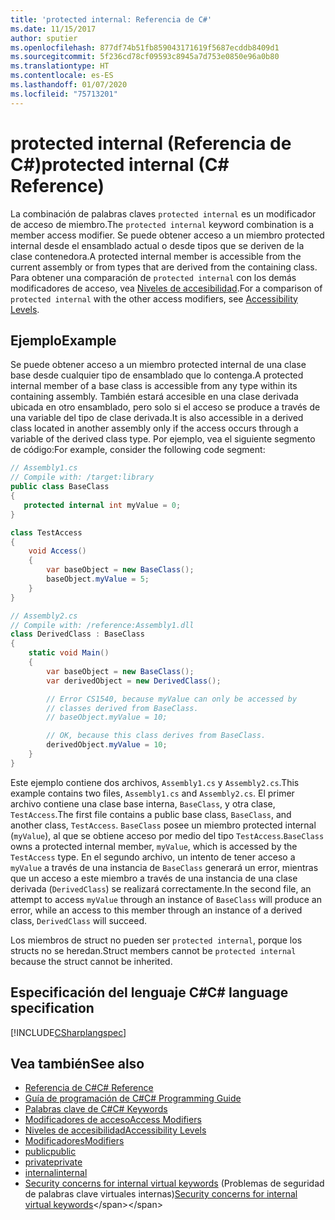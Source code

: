 ```yaml
---
title: 'protected internal: Referencia de C#'
ms.date: 11/15/2017
author: sputier
ms.openlocfilehash: 877df74b51fb859043171619f5687ecddb8409d1
ms.sourcegitcommit: 5f236cd78cf09593c8945a7d753e0850e96a0b80
ms.translationtype: HT
ms.contentlocale: es-ES
ms.lasthandoff: 01/07/2020
ms.locfileid: "75713201"
---
```

# <a name="protected-internal-c-reference"></a><span data-ttu-id="1869b-102">protected internal (Referencia de C#)</span><span class="sxs-lookup"><span data-stu-id="1869b-102">protected internal (C# Reference)</span></span>

<span data-ttu-id="1869b-103">La combinación de palabras claves `protected internal` es un modificador de acceso de miembro.</span><span class="sxs-lookup"><span data-stu-id="1869b-103">The `protected internal` keyword combination is a member access modifier.</span></span> <span data-ttu-id="1869b-104">Se puede obtener acceso a un miembro protected internal desde el ensamblado actual o desde tipos que se deriven de la clase contenedora.</span><span class="sxs-lookup"><span data-stu-id="1869b-104">A protected internal member is accessible from the current assembly or from types that are derived from the containing class.</span></span> <span data-ttu-id="1869b-105">Para obtener una comparación de `protected internal` con los demás modificadores de acceso, vea [Niveles de accesibilidad](accessibility-levels.md).</span><span class="sxs-lookup"><span data-stu-id="1869b-105">For a comparison of `protected internal` with the other access modifiers, see [Accessibility Levels](accessibility-levels.md).</span></span>

## <a name="example"></a><span data-ttu-id="1869b-106">Ejemplo</span><span class="sxs-lookup"><span data-stu-id="1869b-106">Example</span></span>

<span data-ttu-id="1869b-107">Se puede obtener acceso a un miembro protected internal de una clase base desde cualquier tipo de ensamblado que lo contenga.</span><span class="sxs-lookup"><span data-stu-id="1869b-107">A protected internal member of a base class is accessible from any type within its containing assembly.</span></span> <span data-ttu-id="1869b-108">También estará accesible en una clase derivada ubicada en otro ensamblado, pero solo si el acceso se produce a través de una variable del tipo de clase derivada.</span><span class="sxs-lookup"><span data-stu-id="1869b-108">It is also accessible in a derived class located in another assembly only if the access occurs through a variable of the derived class type.</span></span> <span data-ttu-id="1869b-109">Por ejemplo, vea el siguiente segmento de código:</span><span class="sxs-lookup"><span data-stu-id="1869b-109">For example, consider the following code segment:</span></span>

```csharp
// Assembly1.cs
// Compile with: /target:library
public class BaseClass
{
   protected internal int myValue = 0;
}

class TestAccess
{
    void Access()
    {
        var baseObject = new BaseClass();
        baseObject.myValue = 5;
    }
}
```

```csharp
// Assembly2.cs
// Compile with: /reference:Assembly1.dll
class DerivedClass : BaseClass
{
    static void Main()
    {
        var baseObject = new BaseClass();
        var derivedObject = new DerivedClass();

        // Error CS1540, because myValue can only be accessed by
        // classes derived from BaseClass.
        // baseObject.myValue = 10;

        // OK, because this class derives from BaseClass.
        derivedObject.myValue = 10;
    }
}
```

<span data-ttu-id="1869b-110">Este ejemplo contiene dos archivos, `Assembly1.cs` y `Assembly2.cs`.</span><span class="sxs-lookup"><span data-stu-id="1869b-110">This example contains two files, `Assembly1.cs` and `Assembly2.cs`.</span></span>
<span data-ttu-id="1869b-111">El primer archivo contiene una clase base interna, `BaseClass`, y otra clase, `TestAccess`.</span><span class="sxs-lookup"><span data-stu-id="1869b-111">The first file contains a public base class, `BaseClass`, and another class, `TestAccess`.</span></span> <span data-ttu-id="1869b-112">`BaseClass` posee un miembro protected internal (`myValue`), al que se obtiene acceso por medio del tipo `TestAccess`.</span><span class="sxs-lookup"><span data-stu-id="1869b-112">`BaseClass` owns a protected internal member, `myValue`, which is accessed by the `TestAccess` type.</span></span>
<span data-ttu-id="1869b-113">En el segundo archivo, un intento de tener acceso a `myValue` a través de una instancia de `BaseClass` generará un error, mientras que un acceso a este miembro a través de una instancia de una clase derivada (`DerivedClass`) se realizará correctamente.</span><span class="sxs-lookup"><span data-stu-id="1869b-113">In the second file, an attempt to access `myValue` through an instance of `BaseClass` will produce an error, while an access to this member through an instance of a derived class, `DerivedClass` will succeed.</span></span>

<span data-ttu-id="1869b-114">Los miembros de struct no pueden ser `protected internal`, porque los structs no se heredan.</span><span class="sxs-lookup"><span data-stu-id="1869b-114">Struct members cannot be `protected internal` because the struct cannot be inherited.</span></span>

## <a name="c-language-specification"></a><span data-ttu-id="1869b-115">Especificación del lenguaje C#</span><span class="sxs-lookup"><span data-stu-id="1869b-115">C# language specification</span></span>

[!INCLUDE[CSharplangspec](~/includes/csharplangspec-md.md)]

## <a name="see-also"></a><span data-ttu-id="1869b-116">Vea también</span><span class="sxs-lookup"><span data-stu-id="1869b-116">See also</span></span>

- [<span data-ttu-id="1869b-117">Referencia de C#</span><span class="sxs-lookup"><span data-stu-id="1869b-117">C# Reference</span></span>](../index.md)
- [<span data-ttu-id="1869b-118">Guía de programación de C#</span><span class="sxs-lookup"><span data-stu-id="1869b-118">C# Programming Guide</span></span>](../../programming-guide/index.md)
- [<span data-ttu-id="1869b-119">Palabras clave de C#</span><span class="sxs-lookup"><span data-stu-id="1869b-119">C# Keywords</span></span>](index.md)
- [<span data-ttu-id="1869b-120">Modificadores de acceso</span><span class="sxs-lookup"><span data-stu-id="1869b-120">Access Modifiers</span></span>](access-modifiers.md)
- [<span data-ttu-id="1869b-121">Niveles de accesibilidad</span><span class="sxs-lookup"><span data-stu-id="1869b-121">Accessibility Levels</span></span>](accessibility-levels.md)
- [<span data-ttu-id="1869b-122">Modificadores</span><span class="sxs-lookup"><span data-stu-id="1869b-122">Modifiers</span></span>](index.md)
- [<span data-ttu-id="1869b-123">public</span><span class="sxs-lookup"><span data-stu-id="1869b-123">public</span></span>](public.md)
- [<span data-ttu-id="1869b-124">private</span><span class="sxs-lookup"><span data-stu-id="1869b-124">private</span></span>](private.md)
- [<span data-ttu-id="1869b-125">internal</span><span class="sxs-lookup"><span data-stu-id="1869b-125">internal</span></span>](internal.md)
- <span data-ttu-id="1869b-126">[Security concerns for internal virtual keywords](https://docs.microsoft.com/previous-versions/dotnet/netframework-4.0/heyd8kky(v=vs.100)) (Problemas de seguridad de palabras clave virtuales internas)</span><span class="sxs-lookup"><span data-stu-id="1869b-126">[Security concerns for internal virtual keywords](https://docs.microsoft.com/previous-versions/dotnet/netframework-4.0/heyd8kky(v=vs.100))</span></span>
